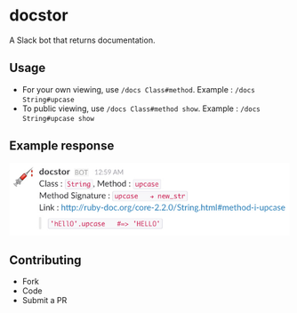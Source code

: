 # docstor

A Slack bot that returns documentation.

## Usage

- For your own viewing, use `/docs Class#method`. Example : `/docs String#upcase`
- To public viewing, use `/docs Class#method show`. Example : `/docs String#upcase show`

## Example response

![example image](https://github.com/FarazPatankar/docstor/blob/master/public/images/docstor-public.jpg)

## Contributing

- Fork
- Code
- Submit a PR
